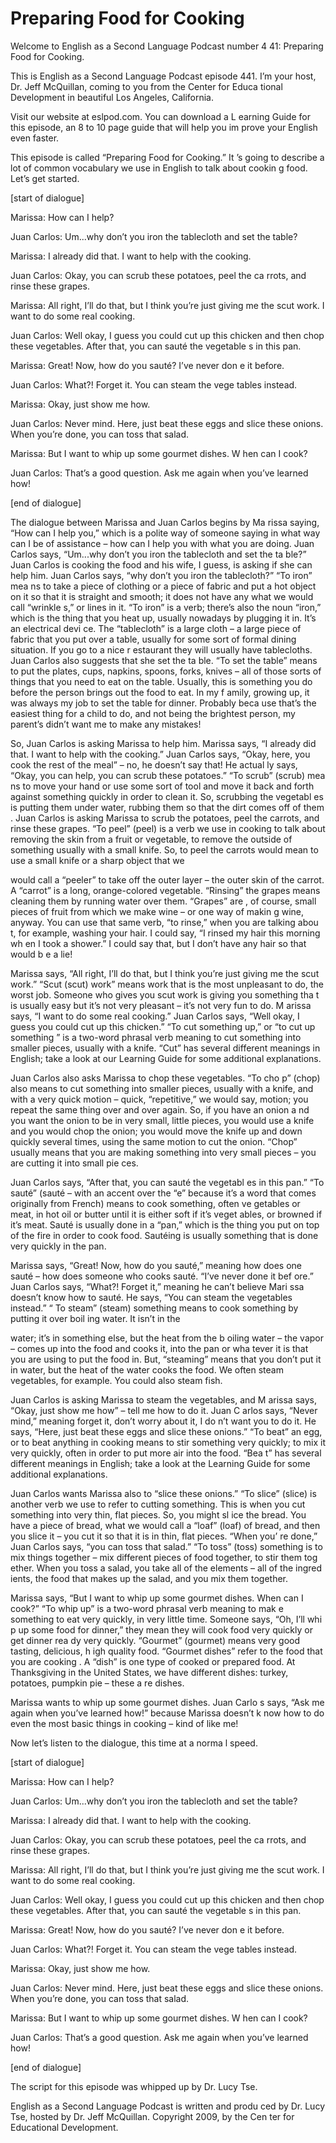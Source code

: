 # Preparing Food for Cooking

Welcome to English as a Second Language Podcast number 4 41: Preparing Food for Cooking.

This is English as a Second Language Podcast episode 441.  I’m your host, Dr. Jeff McQuillan, coming to you from the Center for Educa tional Development in beautiful Los Angeles, California.

Visit our website at eslpod.com.  You can download a L earning Guide for this episode, an 8 to 10 page guide that will help you im prove your English even faster.

This episode is called “Preparing Food for Cooking.”  It ’s going to describe a lot of common vocabulary we use in English to talk about cookin g food.  Let’s get started.

[start of dialogue]

Marissa:  How can I help?

Juan Carlos:  Um...why don’t you iron the tablecloth and  set the table?

Marissa:  I already did that.  I want to help with the  cooking.

Juan Carlos:  Okay, you can scrub these potatoes, peel the ca rrots, and rinse these grapes.

Marissa:  All right, I’ll do that, but I think you’re just giving me the scut work.  I want to do some real cooking.

Juan Carlos:  Well okay, I guess you could cut up this chicken and then chop these vegetables.  After that, you can sauté the vegetable s in this pan.

Marissa:  Great!  Now, how do you sauté?  I’ve never don e it before.

Juan Carlos:  What?!  Forget it.  You can steam the vege tables instead.

Marissa:  Okay, just show me how.

 Juan Carlos:  Never mind.  Here, just beat these eggs and  slice these onions. When you’re done, you can toss that salad.

Marissa:  But I want to whip up some gourmet dishes.  W hen can I cook?

Juan Carlos:  That’s a good question.  Ask me again when you’ve learned how!

[end of dialogue]

The dialogue between Marissa and Juan Carlos begins by Ma rissa saying, “How can I help you,” which is a polite way of someone saying in  what way can I be of assistance – how can I help you with what you are doing.  Juan Carlos says, “Um...why don’t you iron the tablecloth and set the ta ble?”  Juan Carlos is cooking the food and his wife, I guess, is asking if she can help him.  Juan Carlos says, “why don’t you iron the tablecloth?”  “To iron” mea ns to take a piece of clothing or a piece of fabric and put a hot object on it so that it is straight and smooth; it does not have any what we would call “wrinkle s,” or lines in it.  “To iron” is a verb; there’s also the noun “iron,” which is the thing that you heat up, usually nowadays by plugging it in.  It’s an electrical devi ce.  The “tablecloth” is a large cloth – a large piece of fabric that you put over  a table, usually for some sort of formal dining situation.  If you go to a nice r estaurant they will usually have tablecloths.  Juan Carlos also suggests that she set the ta ble.  “To set the table” means to put the plates, cups, napkins, spoons, forks, knives – all of those sorts of things that you need to eat on the table.  Usually,  this is something you do before the person brings out the food to eat.  In my f amily, growing up, it was always my job to set the table for dinner.  Probably beca use that’s the easiest thing for a child to do, and not being the brightest person, my parent’s didn’t want me to make any mistakes!

So, Juan Carlos is asking Marissa to help him.  Marissa says, “I already did that. I want to help with the cooking.”  Juan Carlos says, “Okay, here, you cook the rest of the meal” – no, he doesn’t say that!  He actual ly says, “Okay, you can help, you can scrub these potatoes.”  “To scrub” (scrub) mea ns to move your hand or use some sort of tool and move it back and forth  against something quickly in order to clean it.  So, scrubbing the vegetabl es is putting them under water, rubbing them so that the dirt comes off of them .  Juan Carlos is asking Marissa to scrub the potatoes, peel the carrots, and rinse  these grapes.  “To peel” (peel) is a verb we use in cooking to talk about removing the skin from a fruit or vegetable, to remove the outside of something  usually with a small knife. So, to peel the carrots would mean to use a small knife  or a sharp object that we

 would call a “peeler” to take off the outer layer – the outer skin of the carrot.  A “carrot” is a long, orange-colored vegetable.  “Rinsing”  the grapes means cleaning them by running water over them.  “Grapes” are , of course, small pieces of fruit from which we make wine – or one way of makin g wine, anyway.  You can use that same verb, “to rinse,” when you are talking abou t, for example, washing your hair.  I could say, “I rinsed my hair this morning wh en I took a shower.”  I could say that, but I don’t have any hair so that would b e a lie!

Marissa says, “All right, I’ll do that, but I think you’re  just giving me the scut work.” “Scut (scut) work” means work that is the most unpleasant to do, the worst job. Someone who gives you scut work is giving you something tha t is usually easy but it’s not very pleasant – it’s not very fun to do.  M arissa says, “I want to do some real cooking.”  Juan Carlos says, “Well okay, I guess you  could cut up this chicken.”  “To cut something up,” or “to cut up something ” is a two-word phrasal verb meaning to cut something into smaller pieces, usually with a knife.  “Cut” has several different meanings in English; take a look at  our Learning Guide for some additional explanations.

Juan Carlos also asks Marissa to chop these vegetables.  “To cho p” (chop) also means to cut something into smaller pieces, usually with a  knife, and with a very quick motion – quick, “repetitive,” we would say, motion; you repeat the same thing over and over again.  So, if you have an onion a nd you want the onion to be in very small, little pieces, you would use a knife and you  would chop the onion; you would move the knife up and down quickly several times,  using the same motion to cut the onion.  “Chop” usually means that you  are making something into very small pieces – you are cutting it into small pie ces.

Juan Carlos says, “After that, you can sauté the vegetabl es in this pan.”  “To sauté” (sauté – with an accent over the “e” because it’s a  word that comes originally from French) means to cook something, often ve getables or meat, in hot oil or butter until it is either soft if it’s veget ables, or browned if it’s meat. Sauté is usually done in a “pan,” which is the thing you put on top of the fire in order to cook food.  Sautéing is usually something that is done very quickly in the pan.

Marissa says, “Great!  Now, how do you sauté,” meaning how  does one sauté – how does someone who cooks sauté.  “I’ve never done it bef ore.”  Juan Carlos says, “What?!  Forget it,” meaning he can’t believe Mari ssa doesn’t know how to sauté.  He says, “You can steam the vegetables instead.”  “ To steam” (steam) something means to cook something by putting it over boil ing water.  It isn’t in the

 water; it’s in something else, but the heat from the b oiling water – the vapor – comes up into the food and cooks it, into the pan or wha tever it is that you are using to put the food in.  But, “steaming” means that you don’t put it in water, but the heat of the water cooks the food.  We often steam vegetables, for example. You could also steam fish.

Juan Carlos is asking Marissa to steam the vegetables, and M arissa says, “Okay, just show me how” – tell me how to do it.  Juan C arlos says, “Never mind,” meaning forget it, don’t worry about it, I do n’t want you to do it.  He says, “Here, just beat these eggs and slice these onions.”  “To beat” an egg, or to beat anything in cooking means to stir something very quickly; to mix it very quickly, often in order to put more air into the food.  “Bea t” has several different meanings in English; take a look at the Learning Guide for some additional explanations.

Juan Carlos wants Marissa also to “slice these onions.”  “To  slice” (slice) is another verb we use to refer to cutting something.  This is when you cut something into very thin, flat pieces.  So, you might sl ice the bread.  You have a piece of bread, what we would call a “loaf” (loaf) of  bread, and then you slice it – you cut it so that it is in thin, flat pieces.  “When you’ re done,” Juan Carlos says, “you can toss that salad.”  “To toss” (toss) something is to  mix things together – mix different pieces of food together, to stir them tog ether.  When you toss a salad, you take all of the elements – all of the ingred ients, the food that makes up the salad, and you mix them together.

Marissa says, “But I want to whip up some gourmet dishes.  When can I cook?” “To whip up” is a two-word phrasal verb meaning to mak e something to eat very quickly, in very little time.  Someone says, “Oh, I’ll whi p up some food for dinner,” they mean they will cook food very quickly or get dinner rea dy very quickly. “Gourmet” (gourmet) means very good tasting, delicious, h igh quality food. “Gourmet dishes” refer to the food that you are cooking .  A “dish” is one type of cooked or prepared food.  At Thanksgiving in the United States, we have different dishes: turkey, potatoes, pumpkin pie – these a re dishes.

Marissa wants to whip up some gourmet dishes.  Juan Carlo s says, “Ask me again when you’ve learned how!” because Marissa doesn’t k now how to do even the most basic things in cooking – kind of like me!

Now let’s listen to the dialogue, this time at a norma l speed.

[start of dialogue]

 Marissa:  How can I help?

Juan Carlos:  Um...why don’t you iron the tablecloth and  set the table?

Marissa:  I already did that.  I want to help with the  cooking.

Juan Carlos:  Okay, you can scrub these potatoes, peel the ca rrots, and rinse these grapes.

Marissa:  All right, I’ll do that, but I think you’re just giving me the scut work.  I want to do some real cooking.

Juan Carlos:  Well okay, I guess you could cut up this chicken and then chop these vegetables.  After that, you can sauté the vegetable s in this pan.

Marissa:  Great!  Now, how do you sauté?  I’ve never don e it before.

Juan Carlos:  What?!  Forget it.  You can steam the vege tables instead.

Marissa:  Okay, just show me how.

Juan Carlos:  Never mind.  Here, just beat these eggs and  slice these onions. When you’re done, you can toss that salad.

Marissa:  But I want to whip up some gourmet dishes.  W hen can I cook?

Juan Carlos:  That’s a good question.  Ask me again when you’ve learned how!

[end of dialogue]

The script for this episode was whipped up by Dr. Lucy Tse.



English as a Second Language Podcast is written and produ ced by Dr. Lucy Tse, hosted by Dr. Jeff McQuillan.  Copyright 2009, by the Cen ter for Educational Development.

